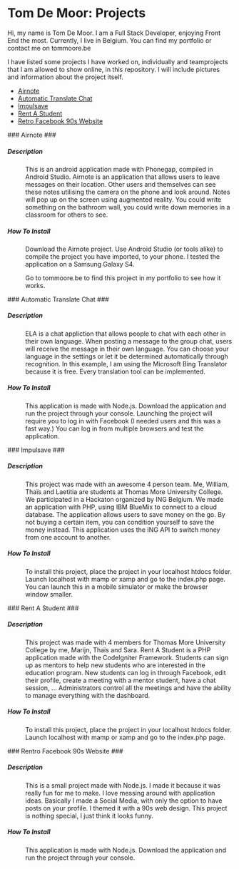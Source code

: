 Tom De Moor: Projects
==================

Hi, my name is Tom De Moor. I am a Full Stack Developer, enjoying Front End the most. Currently, I live in Belgium. You can find my portfolio or contact me on tommoore.be

I have listed some projects I have worked on, individually and teamprojects that I am allowed to show online, in this repository. I will include pictures and information about the project itself.

* [Airnote](#airnote)
* [Automatic Translate Chat](#auto)
* [Impulsave](#impulsave)
* [Rent A Student](#rent)
* [Retro Facebook 90s Website](#retrofb)

<a name="airnote">
### Airnote ###

##### Description

<dl>
  <dd>This is an android application made with Phonegap, compiled in Android Studio. Airnote is an application that allows users to leave messages on their location. Other users and themselves can see these notes utilising the camera on the phone and look around. Notes will pop up on the screen using augmented reality. You could write something on the bathroom wall, you could write down memories in a classroom for others to see.</dd>
</dl>

##### How To Install

<dl>
  <dd>Download the Airnote project. Use Android Studio (or tools alike) to compile the project you have imported, to your phone. I tested the application on a Samsung Galaxy S4.

  Go to tommoore.be to find this project in my portfolio to see how it works.
</dd>
</dl>

<a name="auto">
### Automatic Translate Chat ###

##### Description

<dl>
  <dd>ELA is a chat appliction that allows people to chat with each other in their own language. When posting a message to the group chat, users will receive the message in their own language. You can choose your language in the settings or let it be determined automatically through recognition. In this example, I am using the Microsoft Bing Translator because it is free. Every translation tool can be implemented.</dd>
</dl>

##### How To Install

<dl>
  <dd>This application is made with Node.js. Download the application and run the project through your console. Launching the project will require you to log in with Facebook (I needed users and this was a fast way.) You can log in from multiple browsers and test the application.</dd>
</dl>

<a name="impulsave">
### Impulsave ###

##### Description

<dl>
  <dd>This project was made with an awesome 4 person team. Me, William, Thaïs and Laetitia are students at Thomas More University College. We participated in a Hackaton organized by ING Belgium. We made an application with PHP, using IBM BlueMix to connect to a cloud database. The application allows users to save money on the go. By not buying a certain item, you can condition yourself to save the money instead. This application uses the ING API to switch money from one account to another.</dd>
</dl>

##### How To Install

<dl>
  <dd>To install this project, place the project in your localhost htdocs folder. Launch localhost with mamp or xamp and go to the index.php page. You can launch this in a mobile simulator or make the browser window smaller.</dd>
</dl>

<a name="rent">
### Rent A Student ###

##### Description

<dl>
  <dd>This project was made with 4 members for Thomas More University College by me, Marijn, Thaïs and Sara. Rent A Student is a PHP application made with the CodeIgniter Framework. Students can sign up as mentors to help new students who are interested in the education program. New students can log in through Facebook, edit their profile, create a meeting with a mentor student, have a chat session, ... Administrators control all the meetings and have the ability to manage everything with the dashboard.</dd>
</dl>

##### How To Install

<dl>
  <dd>To install this project, place the project in your localhost htdocs folder. Launch localhost with mamp or xamp and go to the index.php page.</dd>
</dl>

<a name="retrofb">
### Rentro Facebook 90s Website ###

##### Description

<dl>
  <dd>This is a small project made with Node.js. I made it because it was really fun for me to make. I love messing around with application ideas. Basically I made a Social Media, with only the option to have posts on your profile. I themed it with a 90s web design. This project is nothing special, I just think it looks funny.</dd>
</dl>

##### How To Install

<dl>
  <dd>This application is made with Node.js. Download the application and run the project through your console.</dd>
</dl>